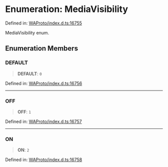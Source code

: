 # Enumeration: MediaVisibility

Defined in: [WAProto/index.d.ts:16755](https://github.com/Fokusdotid/Baileys/blob/9c9f1957de7ce603966b24b846f4c15d5de9bbcf/WAProto/index.d.ts#L16755)

MediaVisibility enum.

## Enumeration Members

### DEFAULT

> **DEFAULT**: `0`

Defined in: [WAProto/index.d.ts:16756](https://github.com/Fokusdotid/Baileys/blob/9c9f1957de7ce603966b24b846f4c15d5de9bbcf/WAProto/index.d.ts#L16756)

***

### OFF

> **OFF**: `1`

Defined in: [WAProto/index.d.ts:16757](https://github.com/Fokusdotid/Baileys/blob/9c9f1957de7ce603966b24b846f4c15d5de9bbcf/WAProto/index.d.ts#L16757)

***

### ON

> **ON**: `2`

Defined in: [WAProto/index.d.ts:16758](https://github.com/Fokusdotid/Baileys/blob/9c9f1957de7ce603966b24b846f4c15d5de9bbcf/WAProto/index.d.ts#L16758)
